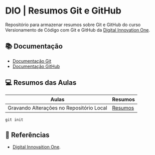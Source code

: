 
# DIO | Resumos Git e GitHub

Repositório para armazenar resumos sobre Git e GitHub do curso Versionamento de Código com Git e GitHub da [Digital Innovation One](https://www.dio.me/).

## 📚 Documentação
- [Documentação Git](https://git-scm.com/doc)
- [Documentação GitHub](https://docs.github-com/)

## 💻 Resumos das Aulas

| Aulas | Resumos |
|-------|---------|
| Gravando Alterações no Repositório Local | [Resumos]() |

````
git init
````

## 🔎 Referências
- [Digital Innovaition One]().